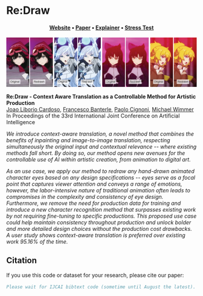 # Re:Draw
<div align="center">
<h4><a href="https://jaliborc.github.io/re-draw/">Website</a> • <a href="https://jaliborc.github.io/re-draw/paper.pdf">Paper</a> • <a href="https://www.youtube.com/watch?v=8YeDvrdvA5A">Explainer</a> • <a href="https://www.youtube.com/watch?v=YO8Fb2cpSRQ">Stress Test</a>
</div>

![teaser](https://raw.githubusercontent.com/Jaliborc/re-draw/main/images/teaser/ABCDEFGH.webp)

**Re:Draw - Context Aware Translation as a Controllable Method for Artistic Production**  
[Joao Liborio Cardoso](https://www.jaliborc.com), [Francesco Banterle](http://www.banterle.com/francesco/), [Paolo Cignoni](https://vcg.isti.cnr.it/~cignoni/), [Michael Wimmer](https://www.cg.tuwien.ac.at/staff/MichaelWimmer)  
In Proceedings of the 33rd International Joint Conference on Artificial Intelligence

*We introduce context-aware translation, a novel method that combines the benefits of inpainting and image-to-image translation, respecting simultaneously the original input and contextual relevance -- where existing methods fall short. By doing so, our method opens new avenues for the controllable use of AI within artistic creation, from animation to digital art.*

*As an use case, we apply our method to redraw any hand-drawn animated character eyes based on any design specifications -- eyes serve as a focal point that captures viewer attention and conveys a range of emotions, however, the labor-intensive nature of traditional animation often leads to compromises in the complexity and consistency of eye design. Furthermore, we remove the need for production data for training and introduce a new character recognition method that surpasses existing work by not requiring fine-tuning to specific productions. This proposed use case could help maintain consistency throughout production and unlock bolder and more detailed design choices without the production cost drawbacks. A user study shows context-aware translation is preferred over existing work 95.16% of the time.*

## Citation
If you use this code or dataset for your research, please cite our paper:

```bibtex
Please wait for IJCAI bibtext code (sometime until August the latest).
```
